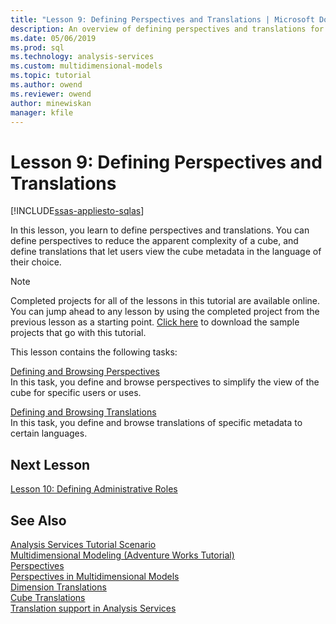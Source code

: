 ```yaml
---
title: "Lesson 9: Defining Perspectives and Translations | Microsoft Docs"
description: An overview of defining perspectives and translations for an Analysis Services project.
ms.date: 05/06/2019
ms.prod: sql
ms.technology: analysis-services
ms.custom: multidimensional-models
ms.topic: tutorial
ms.author: owend
ms.reviewer: owend
author: minewiskan
manager: kfile
---
```

# Lesson 9: Defining Perspectives and Translations
[!INCLUDE[ssas-appliesto-sqlas](../includes/ssas-appliesto-sqlas.md)]

In this lesson, you learn to define perspectives and translations. You can define perspectives to reduce the apparent complexity of a cube, and define translations that let users view the cube metadata in the language of their choice.  
  
> [!NOTE]  
> Completed projects for all of the lessons in this tutorial are available online. You can jump ahead to any lesson by using the completed project from the previous lesson as a starting point. [Click here](https://go.microsoft.com/fwlink/?LinkID=221866) to download the sample projects that go with this tutorial.  
  
This lesson contains the following tasks:  
  
[Defining and Browsing Perspectives](lesson-9-1-defining-and-browsing-perspectives.md)  
In this task, you define and browse perspectives to simplify the view of the cube for specific users or uses.  
  
[Defining and Browsing Translations](lesson-9-2-defining-and-browsing-translations.md)  
In this task, you define and browse translations of specific metadata to certain languages.  
  
## Next Lesson  
[Lesson 10: Defining Administrative Roles](lesson-10-defining-administrative-roles.md)  
  
## See Also  
[Analysis Services Tutorial Scenario](analysis-services-tutorial-scenario.md)  
[Multidimensional Modeling &#40;Adventure Works Tutorial&#41;](../multidimensional-tutorial/multidimensional-modeling-adventure-works-tutorial.md)  
[Perspectives](../multidimensional-models-olap-logical-cube-objects/perspectives.md)  
[Perspectives in Multidimensional Models](../multidimensional-models/perspectives-in-multidimensional-models.md)  
[Dimension Translations](../multidimensional-models-olap-logical-dimension-objects/dimension-translations.md)  
[Cube Translations](../multidimensional-models-olap-logical-cube-objects/cube-translations.md)  
[Translation support in Analysis Services](../translation-support-in-analysis-services.md)  
  
  
  
